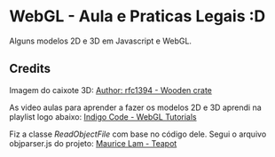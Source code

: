 # WebGL - Aula e Praticas Legais :D

Alguns modelos 2D e 3D em Javascript e WebGL.

## Credits

Imagem do caixote 3D:
[Author: rfc1394 - Wooden crate](https://opengameart.org/content/wooden-crate)

As video aulas para aprender a fazer os modelos 2D e 3D aprendi na playlist logo abaixo:
[Indigo Code - WebGL Tutorials](https://youtube.com/playlist?list=PLjcVFFANLS5zH_PeKC6I8p0Pt1hzph_rt&si=7XTEgnQFrAO2Wb9t)

Fiz a classe _ReadObjectFile_ com base no código dele. Segui o arquivo objparser.js do projeto:
[Maurice Lam - Teapot](https://github.com/mauricelam/Teapot)